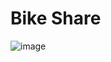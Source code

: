 # Bike Share

![image](https://github.com/QirenSun/Deep-learning-bike-sharing-and-PyTorch-Tutorial/blob/master/Deep-Learning-Bike_Share/Network_Hint.PNG)
